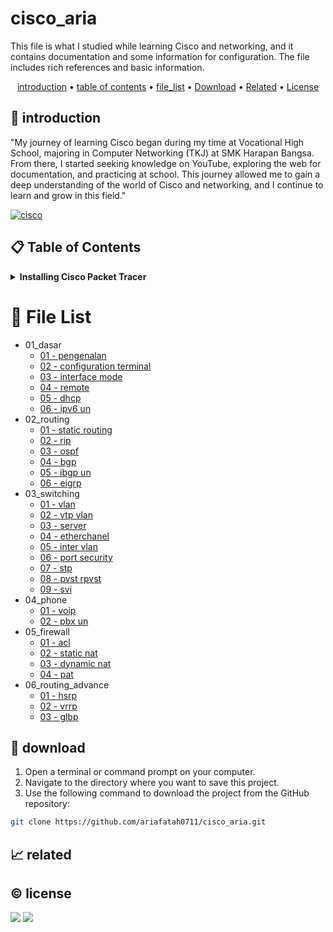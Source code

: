 # cisco_aria

This file is what I studied while learning Cisco and networking, and it contains documentation and some information for configuration. The file includes rich references and basic information.

<p align="center">
  <a href="#introduction">introduction</a> •
  <a href="#table-of-contents">table of contents</a> •
  <a href="#file-list">file_list</a> •
  <a href="#download">Download</a> •
  <a href="#related">Related</a> •
  <a href="#license">License</a>
</p>

<p id="introduction"></p>

## 🚀 introduction
"My journey of learning Cisco began during my time at Vocational High School, majoring in Computer Networking (TKJ) at SMK Harapan Bangsa. From there, I started seeking knowledge on YouTube, exploring the web for documentation, and practicing at school. This journey allowed me to gain a deep understanding of the world of Cisco and networking, and I continue to learn and grow in this field."

<p align="left"> <a href="#">
  <img alt="cisco" src="https://img.shields.io/badge/-Cisco-1BA0D7?style=flat-square&logo=cisco&logoColor=white" />
  </a>
</p>

<p id="table-of-contents"></p>

## 📋 Table of Contents
<details>
  <summary><b>Installing Cisco Packet Tracer</b></summary>

  <ol>
    <li>Go to the <a href="https://www.netacad.com/" target="_blank">Cisco Networking Academy</a> website, log in or create an account, and navigate to the Cisco Packet Tracer download page. Download the appropriate version for your operating system (Linux, Windows, or macOS).</li>
    <li>Double-click the downloaded installer file, follow the installation wizard, accept the license agreement, and specify the installation location. Click "Install" to begin the process.</li>
    <li>Launch Cisco Packet Tracer from your applications menu.</li>
  </ol>
</details>

<p id="file-list"></p>

# 📄 File List
- 01_dasar
   - [01 - pengenalan](cisco_docs/01_dasar/01%20-%20pengenalan.md)
   - [02 - configuration terminal](cisco_docs/01_dasar/02%20-%20configuration%20terminal.md)
   - [03 - interface mode](cisco_docs/01_dasar/03%20-%20interface%20mode.md)
   - [04 - remote](cisco_docs/01_dasar/04%20-%20remote.md)
   - [05 - dhcp](cisco_docs/01_dasar/05%20-%20dhcp.md)
   - [06 - ipv6 un](cisco_docs/01_dasar/06%20-%20ipv6%20un.md)
- 02_routing
   - [01 - static routing](cisco_docs/02_routing/01%20-%20static%20routing.md)
   - [02 - rip](cisco_docs/02_routing/02%20-%20rip.md)
   - [03 - ospf](cisco_docs/02_routing/03%20-%20ospf.md)
   - [04 - bgp](cisco_docs/02_routing/04%20-%20bgp.md)
   - [05 - ibgp un](cisco_docs/02_routing/05%20-%20ibgp%20un.md)
   - [06 - eigrp](cisco_docs/02_routing/06%20-%20eigrp.md)
- 03_switching
   - [01 - vlan](cisco_docs/03_switching/01%20-%20vlan.md)
   - [02 - vtp vlan](cisco_docs/03_switching/02%20-%20vtp%20vlan.md)
   - [03 - server](cisco_docs/03_switching/03%20-%20server.md)
   - [04 - etherchanel](cisco_docs/03_switching/04%20-%20etherchanel.md)
   - [05 - inter vlan](cisco_docs/03_switching/05%20-%20inter%20vlan.md)
   - [06 - port security](cisco_docs/03_switching/06%20-%20port%20security.md)
   - [07 - stp](cisco_docs/03_switching/07%20-%20stp.md)
   - [08 - pvst rpvst](cisco_docs/03_switching/08%20-%20pvst%20rpvst.md)
   - [09 - svi](cisco_docs/03_switching/09%20-%20svi.md)
- 04_phone
   - [01 - voip](cisco_docs/04_phone/01%20-%20voip.md)
   - [02 - pbx un](cisco_docs/04_phone/02%20-%20pbx%20un.md)
- 05_firewall
   - [01 - acl](cisco_docs/05_firewall/01%20-%20acl.md)
   - [02 - static nat](cisco_docs/05_firewall/02%20-%20static%20nat.md)
   - [03 - dynamic nat](cisco_docs/05_firewall/03%20-%20dynamic%20nat.md)
   - [04 - pat](cisco_docs/05_firewall/04%20-%20pat.md)
- 06_routing_advance
   - [01 - hsrp](cisco_docs/06_routing_advance/01%20-%20hsrp.md)
   - [02 - vrrp](cisco_docs/06_routing_advance/02%20-%20vrrp.md)
   - [03 - glbp](cisco_docs/06_routing_advance/03%20-%20glbp.md)
<p id="download"></p>

## 🔨 download

1. Open a terminal or command prompt on your computer.
2. Navigate to the directory where you want to save this project.
3. Use the following command to download the project from the GitHub repository:
```sh
git clone https://github.com/ariafatah0711/cisco_aria.git
```

<p id="related"></p>

## 📈 related

<p id="license"></p>

## ©️ license
<a href="https://github.com/ariafatah0711" alt="CREATED"><img src="https://img.shields.io/static/v1?style=for-the-badge&label=CREATED%20BY&message=ariafatah0711&color=000000"></a>
<a href="https://github.com/ariafatah0711/ariafatah0711/blob/main/LICENSE" alt="LICENSE"><img src="https://img.shields.io/static/v1?style=for-the-badge&label=LICENSE&message=MIT&color=000000"></a>
